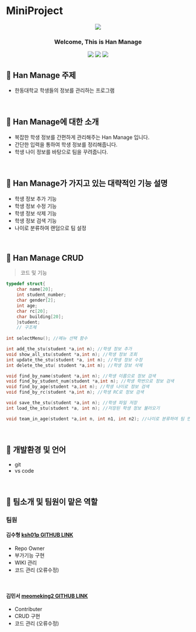 
# MiniProject
<div align="center">
<p align="center"><img src="https://cdn.pixabay.com/photo/2017/08/30/07/56/clock-2696234_1280.jpg"></p>

 ### Welcome, This is Han Manage
 <img src="https://img.shields.io/badge/HTML-E34F26?style=flat-square&logo=HTML5&logoColor=white"/>
 <img src="https://img.shields.io/badge/C-00CCFF?style=flat-square&logo=C&logoColor="white"/>
 <img src="https://img.shields.io/badge/VisualStudioCode-0000FF?style=flat-square&logo=VisualStudioCode&logoColor="black"/>
                                                                                                            
 
</div>
  
## 🏢 Han Manage 주제
 - 한동대학교 학생들의 정보를 관리하는 프로그램 

<br/>

## 🏢 Han Manage에 대한 소개
  - 복잡한 학생 정보를 간편하게 관리해주는 Han Manage 입니다. 
  - 간단한 입력을 통하여 학생 정보를 정리해줍니다.
  - 학생 나이 정보를 바탕으로 팀을 꾸려줍니다.

<br/>
  
##  🏢 Han Manage가 가지고 있는 대략적인 기능 설명
  - 학생 정보 추가 기능
  - 학생 정보 수정 기능 
  - 학생 정보 삭제 기능
  - 학생 정보 검색 기능
  - 나이로 분류하여 랜덤으로 팀 설정

<br/>

## 🏢 Han Manage CRUD
> 코드 및 기능
```c
typedef struct{
    char name[20];
    int student_number;
    char gender[2];
    int age;
    char rc[20];
    char building[20];
    }student;
    // 구조체 
    
int selectMenu(); //메뉴 선택 함수

int add_the_stu(student *a,int n); //학생 정보 추가
void show_all_stu(student *a,int n); //학생 정보 조회
int update_the_stu(student *a, int n); //학생 정보 수정
int delete_the_stu( student *a,int n); //학생 장보 삭제

void find_by_name(student *a,int n); //학생 이름으로 정보 검색
void find_by_student_num(student *a,int n); //학생 학번으로 정보 검색
void find_by_age(student *a,int n); //학생 나이로 정보 검색
void find_by_rc(student *a,int n); //학생 RC로 정보 검색

void save_the_stu(student *a,int n); //학생 파일 저장
int load_the_stu(student *a, int n); //저장된 학생 정보 불러오기

void team_in_age(student *a,int n, int n1, int n2); //나이로 분류하여 팀 만들기

```

<br/>

## 🏢 개발환경 및 언어
  - git 
  - vs code

<br/>

## 🏢 팀소개 및 팀원이 맡은 역할
### 팀원
 #### 김수형 [ksh01p GITHUB LINK](https://github.com/ksh01p)
  - Repo Owner
  - 부가기능 구현
  - WIKI 관리
  - 코드 관리 (오류수정)

<br/>

#### 김민서 [meomeking2 GITHUB LINK](https://github.com/meomeoking2)
 - Contributer
 - CRUD 구현
 - 코드 관리 (오류수정)
